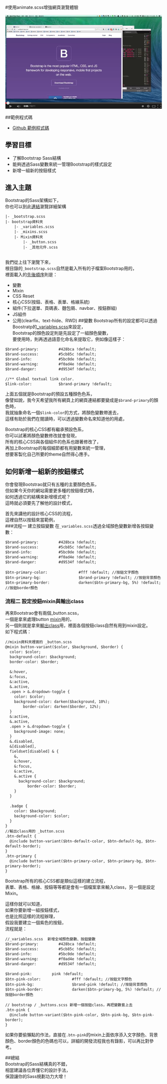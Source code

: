 #使用animate.scss增強網頁瀏覽體驗

<a href="https://www.youtube.com/watch?v=b142GI0s1gU" target="_blank">![](/images/sass/20141013-1.png)</a> 

##範例程式碼
*  <a href="https://github.com/gonsakon/bootstrap-sass-sample" target="_blank">Github 範例程式碼</a>

## 學習目標

*  了解Bootstrap Sass結構
*  能夠透過Sass變數來統一管理Bootstrap的樣式設定
*  新增一組新的按鈕樣式


## 進入主題
Bootstrap的Sass架構如下，  
你也可以到此<a href="https://github.com/twbs/bootstrap-sass/tree/master/assets/stylesheets" target="_blank">連結</a>瀏覽詳細架構
```
|- _bootstrap.scss
|- bootstrap資料夾
	|- _variables.scss
	|- _mixins.scss
	|- Mixin資料夾
		|- _button.scss
		|- _其他元件.scss
     
```
我們從上往下瀏覽下來，  
根目錄的`_bootstrap.scss`自然是載入所有的子檔案Bootstrap用的，  
裡面載入的<a href="https://github.com/twbs/bootstrap-sass/blob/master/assets/stylesheets/_bootstrap.scss" target="_blank">先後順序</a>則是： 
*  變數
*  Mixin
*  CSS Reset
*  核心CSS(按鈕、表格、表單、格線系統)
*  組件(下拉選單、頁碼表、麵包屑、navbar、按鈕群組)
*  JS組件
*  公用(clearfix、text-hide、RWD)
##變數
Bootstrap所有的設定都可以透過Boostratp的<a href="https://github.com/twbs/bootstrap-sass/blob/master/assets/stylesheets/bootstrap/_variables.scss" target="_blank">_variables.scss</a>來設定，  
Bootstrap的顏色設定則是先設定了一組顏色變數，  
要使用時，則再透過語意化命名來提取它，例如像這樣子：  
```
$brand-primary:         #428bca !default;
$brand-success:         #5cb85c !default;
$brand-info:            #5bc0de !default;
$brand-warning:         #f0ad4e !default;
$brand-danger:          #d9534f !default;

//** Global textual link color.
$link-color:            $brand-primary !default;
```
上面五個就是Bootstrap的預設五種顏色色系，  
像譬如說，我今天希望我所有網頁上的網頁連結都要變成是`$brand-primary`的顏色時，  
我就抽象命名一個`$link-color`的方式，將顏色變數帶進去，  
這樣有助於我們在閱讀時，可以透過變數命名來知道他的用處，  

Bootstrap的核心CSS都有繼承預設色系，  
你可以試著將顏色變數修改就會發現，  
所有的核心CSS與各個組件的色系也跟著修改了，  
再加上Bootstrap的每個細節都有用變數來統一管理，  
想要客製化自己所要的theme自然得心應手。  

## 如何新增一組新的按鈕樣式
你會發現Bootstrao就只有五種的主要顏色色系，  
但如果今天你的網站需要更多種的按鈕樣式時，  
如何透過它的結構來新增樣式呢？  
這時就必須要先了解他的設計模式，  

首先來講他的設計核心CSS的流程，  
這裡自然以按鈕來當範例，  
###流程一 建立按鈕變數
在`_variables.scss`透過全域顏色變數新增各按鈕變數：
```
$brand-primary:         #428bca !default;
$brand-success:         #5cb85c !default;
$brand-info:            #5bc0de !default;
$brand-warning:         #f0ad4e !default;
$brand-danger:          #d9534f !default;

$btn-primary-color:              #fff !default; //按鈕文字顏色
$btn-primary-bg:                 $brand-primary !default; //按鈕背景顏色
$btn-primary-border:             darken($btn-primary-bg, 5%) !default; //按鈕border顏色
```

### 流程二 設定按鈕mixin與輸出class
再來Bootstrao會有兩個_button.scss，  
一個是拿來處理button <a href="https://github.com/twbs/bootstrap-sass/blob/master/assets/stylesheets/bootstrap/mixins/_buttons.scss" target="_blank">mixin</a>用的，  
另一個則就是拿來<a href="https://github.com/twbs/bootstrap-sass/blob/master/assets/stylesheets/bootstrap/_buttons.scss#L57" target="_blank">輸出class</a>用，裡面各個按鈕class自然有用到mixin設定。  
如下程式碼：  
```
//mixin資料夾裡面的 _button.scss
@mixin button-variant($color, $background, $border) {
  color: $color;
  background-color: $background;
  border-color: $border;

  &:hover,
  &:focus,
  &:active,
  &.active,
  .open > &.dropdown-toggle {
    color: $color;
    background-color: darken($background, 10%);
        border-color: darken($border, 12%);
  }
  &:active,
  &.active,
  .open > &.dropdown-toggle {
    background-image: none;
  }
  &.disabled,
  &[disabled],
  fieldset[disabled] & {
    &,
    &:hover,
    &:focus,
    &:active,
    &.active {
      background-color: $background;
          border-color: $border;
    }
  }

  .badge {
    color: $background;
    background-color: $color;
  }
}
//輸出class用的 _button.scss
.btn-default {
  @include button-variant($btn-default-color, $btn-default-bg, $btn-default-border);
}
.btn-primary {
  @include button-variant($btn-primary-color, $btn-primary-bg, $btn-primary-border);
}
```
Bootstrap所有的核心CSS都是類似這樣的建立流程，  
表單、表格、格線、按鈕等等都是會有一個檔案拿來輸入class，另一個是設定Mixin。  

這樣你就可以知道，  
如果你要新增一組按鈕樣式，  
也是比照這樣的流程辦理，  
假設我要建立一個紫色的按鈕，  
流程就是： 
```
//_variables.scss  新增全域顏色變數、按鈕變數
$brand-primary:         #428bca !default;
$brand-success:         #5cb85c !default;
$brand-info:            #5bc0de !default;
$brand-warning:         #f0ad4e !default;
$brand-danger:          #d9534f !default;

$brand-pink:         pink !default;
$btn-pink-color:              #fff !default; //按鈕文字顏色
$btn-pink-bg:                 $brand-pink !default; //按鈕背景顏色
$btn-pink-border:             darken($btn-primary-bg, 5%) !default; //按鈕border顏色

// bootstrap / _buttons.scss 新增一個按鈕class，再把變數套上去
.btn-pink {
  @include button-variant($btn-pink-color, $btn-pink-bg, $btn-pink-border);
}

``` 
如果你要偷懶點的作法，直接在`.btn-pink`的mixin上面依序添入文字顏色、背景顏色、border顏色的色碼也可以，詳細的開發流程我也有錄影，可以再比對參考。  

##總結  
Bootstrap的Sass結構真的不錯，  
相當建議各位弄懂它的設計手法，  
保證讓你的Sass規劃功力大增！  


  
